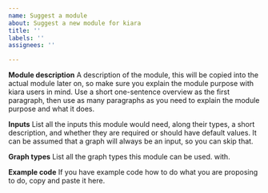 ```yaml
---
name: Suggest a module
about: Suggest a new module for kiara
title: ''
labels: ''
assignees: ''

---
```


**Module description**
A description of the module, this will be copied into the actual module later on, so make sure you explain the module purpose with kiara users in mind. Use a short one-sentence overview as the first paragraph, then use as many paragraphs as you need to explain the module purpose and what it does.

**Inputs**
List all the inputs this module would need, along their types, a short description, and whether they are required or should have default values. It can be assumed that a graph will always be an input, so you can skip that.

**Graph types**
List all the graph types this module can be used. with.

**Example code**
If you have example code how to do what you are proposing to do, copy and paste it here.
